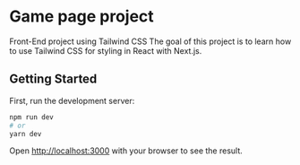 # Game page project
Front-End project using Tailwind CSS 
The goal of this project is to learn how to use Tailwind CSS for styling in React with Next.js.

## Getting Started

First, run the development server:

```bash
npm run dev
# or
yarn dev
```

Open [http://localhost:3000](http://localhost:3000) with your browser to see the result.

